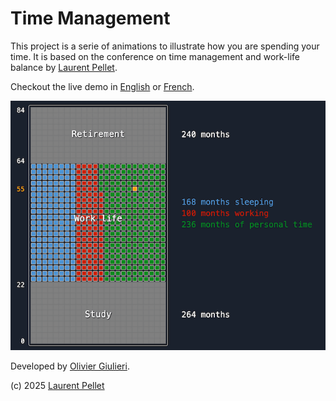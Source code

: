 # Time Management

This project is a serie of animations to illustrate how you are spending your time. It is based on the conference on time management and work-life balance by [Laurent Pellet](https://www.laurentpellet.com/).

Checkout the live demo in [English](https://evoluteur.github.io/time-management/)
or [French](https://evoluteur.github.io/time-management/index-french.html).

![Time Management](img/time-management.png)

Developed by [Olivier Giulieri](https://evoluteur.github.io/).

(c) 2025 [Laurent Pellet](https://www.laurentpellet.com/)